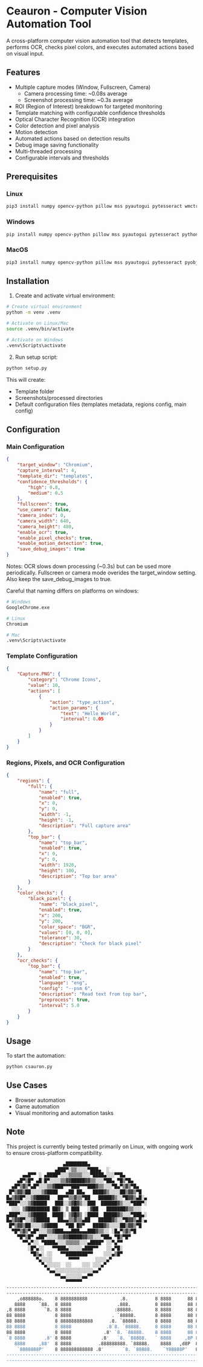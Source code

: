 # Ceauron - Computer Vision Automation Tool

A cross-platform computer vision automation tool that detects templates, performs OCR, checks pixel colors, and executes automated actions based on visual input.

## Features

- Multiple capture modes (Window, Fullscreen, Camera)
  - Camera processing time: ~0.08s average
  - Screenshot processing time: ~0.3s average
- ROI (Region of Interest) breakdown for targeted monitoring
- Template matching with configurable confidence thresholds
- Optical Character Recognition (OCR) integration
- Color detection and pixel analysis
- Motion detection 
- Automated actions based on detection results
- Debug image saving functionality
- Multi-threaded processing
- Configurable intervals and thresholds

## Prerequisites

### Linux
```bash
pip3 install numpy opencv-python pillow mss pyautogui pytesseract wmctrl
```

### Windows
```bash
pip install numpy opencv-python pillow mss pyautogui pytesseract python-win32
```

### MacOS
```bash
pip3 install numpy opencv-python pillow mss pyautogui pytesseract pyobjc-framework-Quartz
```

## Installation

1. Create and activate virtual environment:

```bash
# Create virtual environment
python -m venv .venv

# Activate on Linux/Mac
source .venv/bin/activate

# Activate on Windows
.venv\Scripts\activate
```

2. Run setup script:
```bash
python setup.py
```
This will create:
- Template folder
- Screenshots/processed directories
- Default configuration files (templates metadata, regions config, main config)

## Configuration

### Main Configuration

```json
{
    "target_window": "Chromium",
    "capture_interval": 4,
    "template_dir": "templates",
    "confidence_thresholds": {
        "high": 0.8,
        "medium": 0.5
    },
    "fullscreen": true,
    "use_camera": false,
    "camera_index": 0,
    "camera_width": 640,
    "camera_height": 480,
    "enable_ocr": true,
    "enable_pixel_checks": true,
    "enable_motion_detection": true,
    "save_debug_images": true
}
```

Notes: OCR slows down processing (~0.3s) but can be used more periodically. Fullscreen or camera mode overides the target_window setting. 
Also keep the save_debug_images to true. 

Careful that naming differs on platforms on windows:

```bash
# Windows
GoogleChrome.exe

# Linux
Chromium

# Mac
.venv\Scripts\activate
```



### Template Configuration

```json
{
    "Capture.PNG": {
        "category": "Chrome Icons",
        "value": 10,
        "actions": [
            {
                "action": "type_action",
                "action_params": {
                    "text": "Hello World",
                    "interval": 0.05
                }
            }
        ]
    }
}
```

### Regions, Pixels, and OCR Configuration

```json
{
    "regions": {
        "full": {
            "name": "full",
            "enabled": true,
            "x": 0,
            "y": 0,
            "width": -1,
            "height": -1,
            "description": "Full capture area"
        },
        "top_bar": {
            "name": "top_bar",
            "enabled": true,
            "x": 0,
            "y": 0,
            "width": 1920,
            "height": 100,
            "description": "Top bar area"
        }
    },
    "color_checks": {
        "black_pixel": {
            "name": "black_pixel",
            "enabled": true,
            "x": 200,
            "y": 200,
            "color_space": "BGR",
            "values": [0, 0, 0],
            "tolerance": 30,
            "description": "Check for black pixel"
        }
    },
    "ocr_checks": {
        "top_bar": {
            "name": "top_bar",
            "enabled": true,
            "language": "eng",
            "config": "--psm 6",
            "description": "Read text from top bar",
            "preprocess": true,
            "interval": 5.0
        }
    }
}
```

## Usage

To start the automation:

```bash
python csauron.py
```

## Use Cases

- Browser automation
- Game automation
- Visual monitoring and automation tasks

## Note

This project is currently being tested primarily on Linux, with ongoing work to ensure cross-platform compatibility.

```bash
                     ▄████████▄                     
                  ▄███▀░▒▒░░░░▀███▄  ░             
      ▄▄█▀▀ ░ ▄████▀░░░▒▒▒▒▒░░░▀████▄░░░▀▀█▄     
    ▄█▀▒█▀ ▄█░█▀░░░░▒▒▓▓█████▓▓▒▒░░░▀██▄ ▀█▒▀█▄   
  ▄█▀▒▓▒▀▄█▀░░░▒▒▓███▀▀▀███▀▀▀███▓▒▒░░░▀█▄▀▒▓▒▀█▄
 █▀▒▓▓▒██░░░░▒▓████   ▄██ ██▄   ████▓▒░░░░██▒▓▓▒▀█
█▄▒▓▓█▀░░▒▓█████   ██▀▀▒▒▓▒▒▀██   █████▓▒░░▀█▓▓▒▄█░▄
▀███▀░░░▒▓█████   ███░░▒▓█▓▒░░███  ██████▓▒░░░▀███▀░
  ░░░ ▒▓████████ ██▓░ ▒ ███   ░▓██   ███████▓▒▒░░░  
▄███▀░░░▒▓█████  ████░ ▒▓█▓▒ ░████  █████▓▒░░░▀███▄░
█▄▒▓▓█▀░░▒▓█████   ██▄▄▒▒▓▒▒▄██   █████▓▒░░▀█▓▓▒▄█░▄
 █▀▒▓▓▒██░░░░▒▓████   ▀██ █▓▀   ████▓▒░░░░██▒▓▓▒▀█
  ▀█▀▒▓▒▀▄█▀░░░▒▒▓███▄▄▄███▄▄▄███▓▒▒░░ ░█▄▀▒▓▒▀█
    ▀█▀▒█▀ ▄██▀░░░░▒▒▓▓█████▓▓▒▒░░░▀██▄ ▀█▒▀█▀
      ▀▀▄▀░░ ▀████▄░░░▒▒▒▒▒░░░▄████▀ ░░▀▄▀▀
        ░█▀▄░░   ▀▀███▄░░░░░▄███▀▀   ░░▄▀█░
         ▀█▒▄░ ░░   ▀▀████████▀▀    ░░░▄▒█▀
           ▀▄░░░░      ▀▀▀▀      ░░░░▄▀
             ▀▄░░░░░  ░░    ░░░ ░░░▄▀
               ▀▄▄░░░░░░░░░░░░░░▄▄▀
                  ▀▀▄▄░░░░░░▄▄▀▀
                      ▀▀▀▀▀▀
-------------------------------------------------------------------------------------------------------------------------
-------------------------------------------------------------------------------------------------------------------------
    ,o888888o.    8 8888888888            .8.          8 8888      88 8 888888888o.       ,o888888o.     b.             8 
   8888     `88.  8 8888                 .888.         8 8888      88 8 8888    `88.   . 8888     `88.   888o.          8 
,8 8888       `8. 8 8888                :88888.        8 8888      88 8 8888     `88  ,8 8888       `8b  Y88888o.       8 
88 8888           8 8888               . `88888.       8 8888      88 8 8888     ,88  88 8888        `8b .`Y888888o.    8 
88 8888           8 888888888888      .8. `88888.      8 8888      88 8 8888.   ,88'  88 8888         88 8o. `Y888888o. 8 
88 8888           8 8888             .8`8. `88888.     8 8888      88 8 888888888P'   88 8888         88 8`Y8o. `Y88888o8 
88 8888           8 8888            .8' `8. `88888.    8 8888      88 8 8888`8b       88 8888        ,8P 8   `Y8o. `Y8888 
`8 8888       .8' 8 8888           .8'   `8. `88888.   ` 8888     ,8P 8 8888 `8b.     `8 8888       ,8P  8      `Y8o. `Y8 
   8888     ,88'  8 8888          .888888888. `88888.    8888   ,d8P  8 8888   `8b.    ` 8888     ,88'   8         `Y8o.` 
    `8888888P'    8 888888888888 .8'       `8. `88888.    `Y88888P'   8 8888     `88.     `8888888P'     8            `Yo 
-------------------------------------------------------------------------------------------------------------------------
-------------------------------------------------------------------------------------------------------------------------
```
